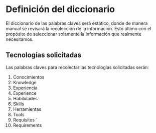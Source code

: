 # Definición del diccionario
El diccionario de las palabras claves será estático, donde de manera manual se revisará la recolección de la información. Esto último con el propósito de seleccionar solamente la información que realmente necesitamos.
## Tecnologías solicitadas
Las palabras claves para recolectar las tecnologías solicitadas serán:

1.  Conocimientos 
2. Knowledge 
3.  Experiencia 
4. Experience
5.  Habilidades 
6. Skills   
7.  Herramientas 
8. Tools
9.  Requisitos ´
10. Requirements
